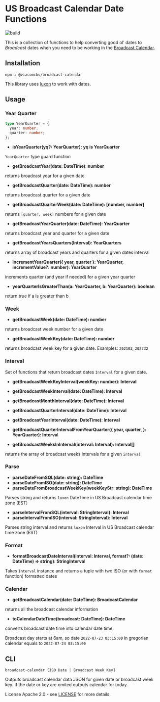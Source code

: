 # US Broadcast Calendar Date Functions

![build](https://github.com/ViacomInc/broadcast-calendar/actions/workflows/main.yml/badge.svg)

This is a collection of functions to help converting good ol' dates to
_Broadcast_ dates when you need to be working in the
[Broadcast Calendar](https://en.wikipedia.org/wiki/Broadcast_calendar).

## Installation

`npm i @viacomcbs/broadcast-calendar`

This library uses [luxon](https://moment.github.io/luxon/) to work with dates.

## Usage

### Year Quarter

```ts
type YearQuarter = {
  year: number;
  quarter: number;
};
```

- **isYearQuarter(yq?: YearQuarter): yq is YearQuarter**

`YearQuarter` type guard function

- **getBroadcastYear(date: DateTime): number**

returns broadcast year for a given date

- **getBroadcastQuarter(date: DateTime): number**

returns broadcast quarter for a given date

- **getBroadcastQuarterWeek(date: DateTime): [number, number]**

returns `[quarter, week]` numbers for a given date

- **getBroadcastYearQuarter(date: DateTime): YearQuarter**

returns broadcast year and quarter for a given date

- **getBroadcastYearsQuarters(Interval): YearQuarters**

returns array of broadcast years and quarters for a given dates interval

- **incrementYearQuarter({ year, quarter }: YearQuarter, incrementValue?: number): YearQuarter**

increments quarter (and year if needed) for a given year quarter

- **yearQuarterIsGreaterThan(a: YearQuarter, b: YearQuarter): boolean**

return true if a is greater than b

### Week

- **getBroadcastWeek(date: DateTime): number**

returns broadcast week number for a given date

- **getBroadcastWeekKey(date: DateTime): number**

returns broadcast week key for a given date. Examples: `202103`, `202232`

### Interval

Set of functions that return broadcast dates `Interval` for a given date.

- **getBroadcastWeekKeyInterval(weekKey: number): Interval**
- **getBroadcastWeekInterval(date: DateTime): Interval**
- **getBroadcastMonthInterval(date: DateTime): Interval**
- **getBroadcastQuarterInterval(date: DateTime): Interval**
- **getBroadcastYearInterval(date: DateTime): Interval**
- **getBroadcastQuarterIntervalFromYearQuarter({ year, quarter, }: YearQuarter): Interval**

- **getBroadcastWeeksInInterval(interval: Interval): Interval[]**

returns the array of broadcast weeks intervals for a given `interval`

### Parse

- **parseDateFromSQL(date: string): DateTime**
- **parseDateFromISO(date: string): DateTime**
- **parseDateFromBroadcastWeekKey(weekKeyStr: string): DateTime**

Parses string and returns `luxon` DateTime in US Broadcast calendar time zone (EST)

- **parseIntervalFromSQL(interval: StringInterval): Interval**
- **parseIntervalFromISO(interval: StringInterval): Interval**

Parses string interval and returns `luxon` Interval in US Broadcast calendar time zone (EST)

### Format

- **formatBroadcastDateInterval(interval: Interval, format?: (date: DateTime) => string): StringInterval**

Takes `Interval` instance and returns a tuple with two ISO (or with `format` function) formatted dates

### Calendar

- **getBroadcastCalendar(date: DateTime): BroadcastCalendar**

returns all the broadcast calendar information

- **toCalendarDateTime(broadcast: DateTime): DateTime**

converts broadcast date time into calendar date time.

Broadcast day starts at 6am, so date `2022-07-23 03:15:00` in gregorian calendar equals to `2022-07-24 03:15:00`

## CLI

`broadcast-calendar [ISO Date | Broadcast Week Key]`

Outputs broadcast calendar data JSON for given date or broadcast week key. If the date or key are omited outputs calendar for today.

License Apache 2.0 - see [LICENSE](./LICENSE) for more details.
